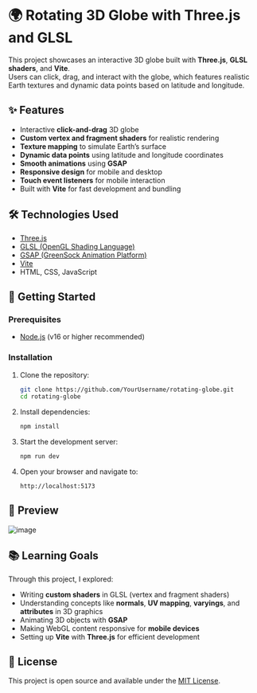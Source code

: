 # 🌍 Rotating 3D Globe with Three.js and GLSL

This project showcases an interactive 3D globe built with **Three.js**, **GLSL shaders**, and **Vite**.  
Users can click, drag, and interact with the globe, which features realistic Earth textures and dynamic data points based on latitude and longitude.

## ✨ Features

- Interactive **click-and-drag** 3D globe
- **Custom vertex and fragment shaders** for realistic rendering
- **Texture mapping** to simulate Earth’s surface
- **Dynamic data points** using latitude and longitude coordinates
- **Smooth animations** using **GSAP**
- **Responsive design** for mobile and desktop
- **Touch event listeners** for mobile interaction
- Built with **Vite** for fast development and bundling

## 🛠️ Technologies Used

- [Three.js](https://threejs.org/)
- [GLSL (OpenGL Shading Language)](https://www.khronos.org/opengl/wiki/OpenGL_Shading_Language)
- [GSAP (GreenSock Animation Platform)](https://gsap.com/)
- [Vite](https://vitejs.dev/)
- HTML, CSS, JavaScript

## 🚀 Getting Started

### Prerequisites

- [Node.js](https://nodejs.org/) (v16 or higher recommended)

### Installation

1. Clone the repository:
   ```bash
   git clone https://github.com/YourUsername/rotating-globe.git
   cd rotating-globe
   ```
2. Install dependencies:
   ```bash
   npm install
   ```
3. Start the development server:
   ```bash
   npm run dev
   ```

4. Open your browser and navigate to:
   ```
   http://localhost:5173
   ```

## 📸 Preview

![image](https://github.com/user-attachments/assets/9a494fc1-8792-4b51-9379-356aa9f09e12)


## 📚 Learning Goals

Through this project, I explored:

- Writing **custom shaders** in GLSL (vertex and fragment shaders)
- Understanding concepts like **normals**, **UV mapping**, **varyings**, and **attributes** in 3D graphics
- Animating 3D objects with **GSAP**
- Making WebGL content responsive for **mobile devices**
- Setting up **Vite** with **Three.js** for efficient development

## 📄 License

This project is open source and available under the [MIT License](LICENSE).
